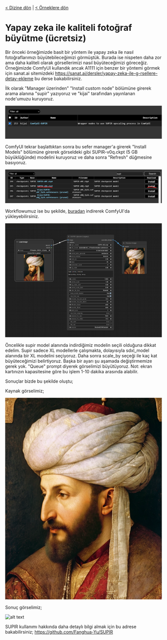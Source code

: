 <a href="/">< Dizine dön</a> | <a href="/ornekler">< Örneklere dön</a>

# Yapay zeka ile kaliteli fotoğraf büyütme (ücretsiz)

Bir önceki örneğimizde basit bir yöntem ile yapay zeka ile nasıl fotoğraflarımızı büyütebileceğimizi görmüştük. Burada ise nispeten daha zor ama daha kaliteli olarak görsellerimizi nasıl büyüteceğimizi göreceğiz. Örneğimizde ComfyUI kullandık ancak A1111 için benzer bir yöntemi görmek için sanat.ai sitemizdeki https://sanat.ai/dersler/yapay-zeka-ile-g-rsellere-detay-ekleme bu derse bakabilirsiniz.

İlk olarak "Manager üzerinden" "Install custom node" bölümüne girerek arama alanına "supir" yazıyoruz ve "kijai" tarafından yayınlanan node'umuzu kuruyoruz.

![alt text](../gorseller/supir-1.png)

ComfyUI tekrar başlattıktan sonra bu sefer manager'a girerek "Install Models" bölümüne girerek görseldeki gibi SUPIR-v0q.ckpt (5 GB büyüklüğünde) modelini kuruyoruz ve daha sonra "Refresh" düğmesine basıyoruz.

![alt text](../gorseller/supir-2.png)

Workflowumuz ise bu şekilde, [buradan](../gorseller/workflow/upscale-supir.json) indirerek ComfyUI'da yükleyebilirsiniz.

![alt text](../gorseller/supir-3.png)

Öncelikle supir model alanında indirdiğimiz modelin seçili olduğuna dikkat edelim. Supir sadece XL modellerle çalışmakta, dolayısıyla sdxl_model alanında bir XL modelini seçiyoruz.
Daha sonra scale_by seçeği ile kaç kat büyüteceğimizi belirtiyoruz. Başka bir ayarı şu aşamada değiştirmemize gerek yok. "Queue" prompt diyerek görselimizi büyütüyoruz.
Not: ekran kartınızın kapasitesine göre bu işlem 1-10 dakika arasında alabilir.

Sonuçlar bizde bu şekilde oluştu;

Kaynak görselimiz;

![alt text](../gorseller/buyutme_kaynak.png)

Sonuç görselimiz;

![alt text](../gorseller/buyutme-sonuc-2.png)

SUPIR kullanımı hakkında daha detaylı bilgi almak için bu adrese bakabilirsiniz;
https://github.com/Fanghua-Yu/SUPIR




